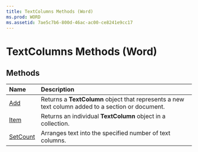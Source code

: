 ```yaml
---
title: TextColumns Methods (Word)
ms.prod: WORD
ms.assetid: 7ae5c7b6-800d-46ac-ac00-ce8241e9cc17
---
```



# TextColumns Methods (Word)

## Methods



|**Name**|**Description**|
|:-----|:-----|
|[Add](textcolumns-add-method-word.md)|Returns a  **TextColumn** object that represents a new text column added to a section or document.|
|[Item](textcolumns-item-method-word.md)|Returns an individual  **TextColumn** object in a collection.|
|[SetCount](textcolumns-setcount-method-word.md)|Arranges text into the specified number of text columns.|

